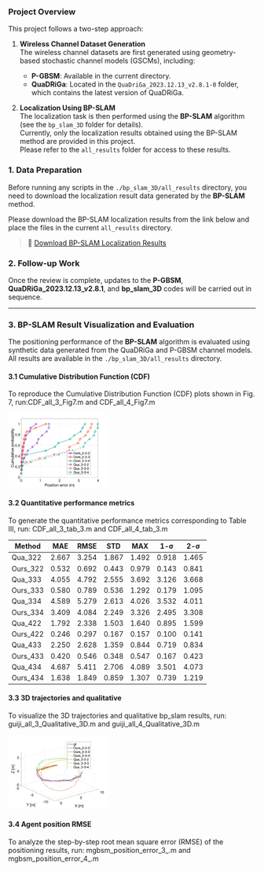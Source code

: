 ### Project Overview

This project follows a two-step approach:

1. **Wireless Channel Dataset Generation**  
   The wireless channel datasets are first generated using geometry-based stochastic channel models (GSCMs), including:
   - **P-GBSM**: Available in the current directory.
   - **QuaDRiGa**: Located in the `QuaDriGa_2023.12.13_v2.8.1-0` folder, which contains the latest version of QuaDRiGa.

2. **Localization Using BP-SLAM**  
   The localization task is then performed using the **BP-SLAM** algorithm (see the `bp_slam_3D` folder for details).  
   Currently, only the localization results obtained using the BP-SLAM method are provided in this project.  
   Please refer to the `all_results` folder for access to these results.


### 1. Data Preparation

Before running any scripts in the `./bp_slam_3D/all_results` directory, you need to download the localization result data generated by the **BP-SLAM** method.

Please download the BP-SLAM localization results from the link below and place the files in the current `all_results` directory.

> 🔗 [Download BP-SLAM Localization Results](https://drive.google.com/drive/folders/19Qo6bYp9M5QsC1_Gr5wBvSPTinq1_HV5?usp=sharing)





### 2. Follow-up Work

Once the review is complete, updates to the **P-GBSM**, **QuaDRiGa_2023.12.13_v2.8.1**, and **bp_slam_3D** codes will be carried out in sequence.

---

### 3. BP-SLAM Result Visualization and Evaluation

The positioning performance of the **BP-SLAM** algorithm is evaluated using synthetic data generated from the QuaDRiGa and P-GBSM channel models.  
All results are available in the `./bp_slam_3D/all_results` directory.


#### 3.1 Cumulative Distribution Function (CDF)
To reproduce the Cumulative Distribution Function (CDF) plots shown in Fig. 7, run:CDF_all_3_Fig7.m and CDF_all_4_Fig7.m


<img src="https://raw.githubusercontent.com/XiaoxiaoYang-com/P-GBSM/main/bp_slam_3D/all_results/3base_CDF_with_markers.jpg" width = 40%>


#### 3.2 Quantitative performance metrics
To generate the quantitative performance metrics corresponding to Table III, run: CDF_all_3_tab_3.m and CDF_all_4_tab_3.m


| Method   | MAE   | RMSE  | STD   | MAX   | 1-σ   | 2-σ   |
|----------|-------|-------|-------|-------|-------|-------|
| Qua_322  | 2.667 | 3.254 | 1.867 | 1.492 | 0.918 | 1.465 |
| Ours_322 | 0.532 | 0.692 | 0.443 | 0.979 | 0.143 | 0.841 |
| Qua_333  | 4.055 | 4.792 | 2.555 | 3.692 | 3.126 | 3.668 |
| Ours_333 | 0.580 | 0.789 | 0.536 | 1.292 | 0.179 | 1.095 |
| Qua_334  | 4.589 | 5.279 | 2.613 | 4.026 | 3.532 | 4.011 |
| Ours_334 | 3.409 | 4.084 | 2.249 | 3.326 | 2.495 | 3.308 |
| Qua_422  | 1.792 | 2.338 | 1.503 | 1.640 | 0.895 | 1.599 |
| Ours_422 | 0.246 | 0.297 | 0.167 | 0.157 | 0.100 | 0.141 |
| Qua_433  | 2.250 | 2.628 | 1.359 | 0.844 | 0.719 | 0.834 |
| Ours_433 | 0.420 | 0.546 | 0.348 | 0.547 | 0.167 | 0.423 |
| Qua_434  | 4.687 | 5.411 | 2.706 | 4.089 | 3.501 | 4.073 |
| Ours_434 | 1.638 | 1.849 | 0.859 | 1.307 | 0.739 | 1.219 |





#### 3.3 3D trajectories and qualitative
To visualize the 3D trajectories and qualitative bp_slam results, run: guiji_all_3_Qualitative_3D.m and guiji_all_4_Qualitative_3D.m


<img src="https://github.com/XiaoxiaoYang-com/P-GBSM/blob/main/bp_slam_3D/all_results/mgbsm_qua_guiji_3_3.jpg" width = 40%>

#### 3.4 Agent position RMSE

To analyze the step-by-step root mean square error (RMSE) of the positioning results, run: mgbsm_position_error_3_.m and  mgbsm_position_error_4_.m

